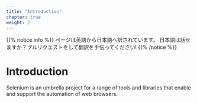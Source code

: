 ```yaml
---
title: "Introduction"
chapter: true
weight: 2
---
```


{{% notice info %}}
<i class="fas fa-language"></i> ページは英語から日本語へ訳されています。
日本語は話せますか？プルリクエストをして翻訳を手伝ってください!
{{% /notice %}}

# Introduction

Selenium is an umbrella project for a range of tools and libraries that enable and support the automation of web browsers.
